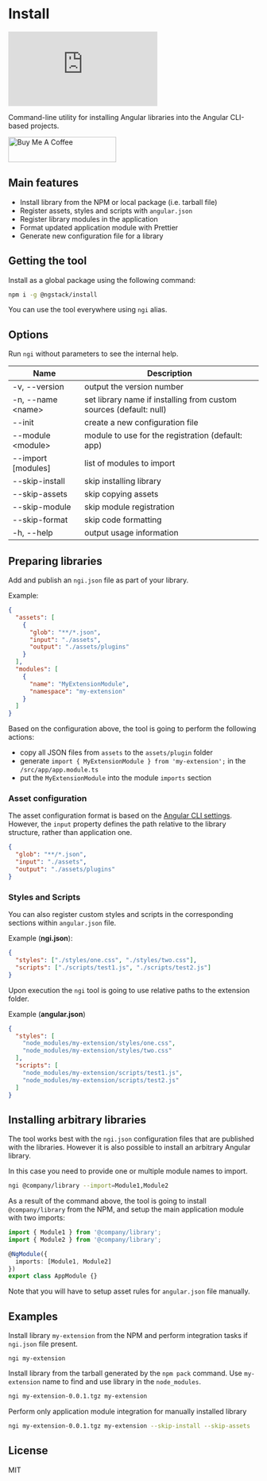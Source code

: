 # Install

[![Build Status](https://dev.azure.com/ngstack/install/_apis/build/status/ngstack.install?branchName=master)](https://dev.azure.com/ngstack/install/_build/latest?definitionId=3&branchName=master)

Command-line utility for installing Angular libraries into the Angular CLI-based projects.

<a href="https://www.buymeacoffee.com/denys" target="_blank">
  <img src="https://cdn.buymeacoffee.com/buttons/default-orange.png" alt="Buy Me A Coffee" height="51" width="217">
</a>

## Main features

- Install library from the NPM or local package (i.e. tarball file)
- Register assets, styles and scripts with `angular.json`
- Register library modules in the application
- Format updated application module with Prettier
- Generate new configuration file for a library

## Getting the tool

Install as a global package using the following command:

```sh
npm i -g @ngstack/install
```

You can use the tool everywhere using `ngi` alias.

## Options

Run `ngi` without parameters to see the internal help.

| Name               | Description                                                        |
| ------------------ | ------------------------------------------------------------------ |
| -v, --version      | output the version number                                          |
| -n, --name \<name> | set library name if installing from custom sources (default: null) |
| --init             | create a new configuration file                                    |
| --module \<module> | module to use for the registration (default: app)                  |
| --import [modules] | list of modules to import                                          |
| --skip-install     | skip installing library                                            |
| --skip-assets      | skip copying assets                                                |
| --skip-module      | skip module registration                                           |
| --skip-format      | skip code formatting                                               |
| -h, --help         | output usage information                                           |

## Preparing libraries

Add and publish an `ngi.json` file as part of your library.

Example:

```json
{
  "assets": [
    {
      "glob": "**/*.json",
      "input": "./assets",
      "output": "./assets/plugins"
    }
  ],
  "modules": [
    {
      "name": "MyExtensionModule",
      "namespace": "my-extension"
    }
  ]
}
```

Based on the configuration above, the tool is going to perform the following actions:

- copy all JSON files from `assets` to the `assets/plugin` folder
- generate `import { MyExtensionModule } from 'my-extension';` in the `/src/app/app.module.ts`
- put the `MyExtensionModule` into the module `imports` section

### Asset configuration

The asset configuration format is based on the [Angular CLI settings](https://github.com/angular/angular-cli/wiki/stories-asset-configuration).
However, the `input` property defines the path relative to the library structure, rather than application one.

```json
{
  "glob": "**/*.json",
  "input": "./assets",
  "output": "./assets/plugins"
}
```

### Styles and Scripts

You can also register custom styles and scripts in the corresponding sections within `angular.json` file.

Example (**ngi.json**):

```json
{
  "styles": ["./styles/one.css", "./styles/two.css"],
  "scripts": ["./scripts/test1.js", "./scripts/test2.js"]
}
```

Upon execution the `ngi` tool is going to use relative paths to the extension folder.

Example (**angular.json**)

```json
{
  "styles": [
    "node_modules/my-extension/styles/one.css",
    "node_modules/my-extension/styles/two.css"
  ],
  "scripts": [
    "node_modules/my-extension/scripts/test1.js",
    "node_modules/my-extension/scripts/test2.js"
  ]
}
```

## Installing arbitrary libraries

The tool works best with the `ngi.json` configuration files that are published with the libraries.
However it is also possible to install an arbitrary Angular library.

In this case you need to provide one or multiple module names to import.

```sh
ngi @company/library --import=Module1,Module2
```

As a result of the command above, the tool is going to install `@company/library` from the NPM,
and setup the main application module with two imports:

```ts
import { Module1 } from '@company/library';
import { Module2 } from '@company/library';

@NgModule({
  imports: [Module1, Module2]
})
export class AppModule {}
```

Note that you will have to setup asset rules for `angular.json` file manually.

## Examples

Install library `my-extension` from the NPM
and perform integration tasks if `ngi.json` file present.

```ngi
ngi my-extension
```

Install library from the tarball generated by the `npm pack` command.
Use `my-extension` name to find and use library in the `node_modules`.

```sh
ngi my-extension-0.0.1.tgz my-extension
```

Perform only application module integration for manually installed library

```sh
ngi my-extension-0.0.1.tgz my-extension --skip-install --skip-assets
```

## License

MIT
